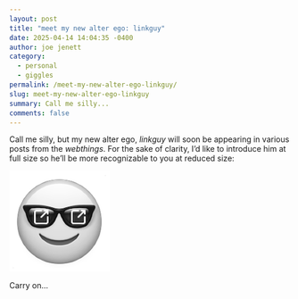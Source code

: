 ```yaml
---
layout: post
title: "meet my new alter ego: linkguy"
date: 2025-04-14 14:04:35 -0400
author: joe jenett
category:
  - personal
  - giggles
permalink: /meet-my-new-alter-ego-linkguy/
slug: meet-my-new-alter-ego-linkguy
summary: Call me silly...
comments: false
---
```

<p>
Call me silly, but my new alter ego, <em>linkguy</em> will soon be appearing in various posts from the <em>webthings</em>. For the sake of clarity, I’d like to introduce him at full size so he’ll be more recognizable to you at reduced size:
</p>
<p class="center">
<img title="ain’t he cute?" src="/images/elguy.png" alt="" width="180">
</p>
<p>
Carry on...
</p>




<a href="https://brid.gy/publish/mastodon"></a>